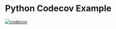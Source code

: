 # Python Codecov Example

[![codecov](https://codecov.io/gh/huang06/python-codecov-example/branch/main/graph/badge.svg)](https://codecov.io/gh/huang06/python-codecov-example)
